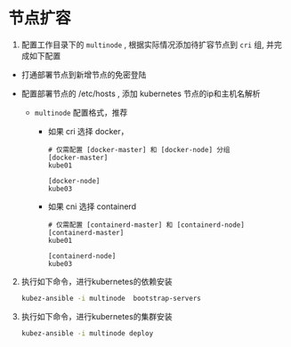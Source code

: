 # 节点扩容

1. 配置工作目录下的 `multinode` , 根据实际情况添加待扩容节点到 `cri` 组, 并完成如下配置

  - 打通部署节点到新增节点的免密登陆

  - 配置部署节点的 /etc/hosts , 添加 kubernetes 节点的ip和主机名解析
    * `multinode` 配置格式，推荐
      - 如果 cri 选择 docker，
        ```shell
        # 仅需配置 [docker-master] 和 [docker-node] 分组
        [docker-master]
        kube01

        [docker-node]
        kube03
        ```

      - 如果 cni 选择 containerd
        ```shell
        # 仅需配置 [containerd-master] 和 [containerd-node]
        [containerd-master]
        kube01

        [containerd-node]
        kube03
        ```

2. 执行如下命令，进行kubernetes的依赖安装
    ``` bash
    kubez-ansible -i multinode  bootstrap-servers
    ```

3. 执行如下命令，进行kubernetes的集群安装
    ``` bash
    kubez-ansible -i multinode deploy
    ```

